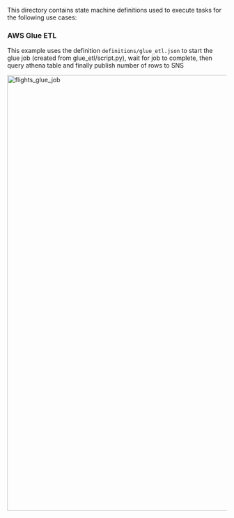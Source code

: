 
This directory contains state machine definitions used to execute tasks for the following
use cases:

### AWS Glue ETL

This example uses the definition `definitions/glue_etl.json` to start the glue job (created from glue_etl/script.py), 
wait for job to complete, then query athena table and finally publish number of rows to SNS

<img width="1000" alt="flights_glue_job" src="https://github.com/ryankarlos/aws_etl/blob/master/screenshots/stepfunction_glue_etl.png">
